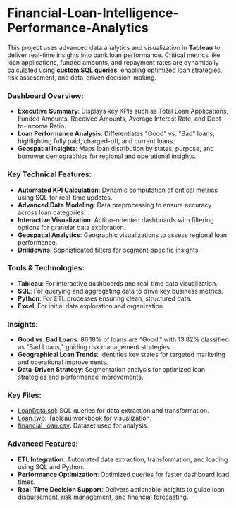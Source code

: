 # Financial-Loan-Intelligence-Performance-Analytics
This project uses advanced data analytics and visualization in **Tableau** to deliver real-time insights into bank loan performance. Critical metrics like loan applications, funded amounts, and repayment rates are dynamically calculated using **custom SQL queries**, enabling optimized loan strategies, risk assessment, and data-driven decision-making.

### Dashboard Overview:
- **Executive Summary**: Displays key KPIs such as Total Loan Applications, Funded Amounts, Received Amounts, Average Interest Rate, and Debt-to-Income Ratio.
- **Loan Performance Analysis**: Differentiates "Good" vs. "Bad" loans, highlighting fully paid, charged-off, and current loans.
- **Geospatial Insights**: Maps loan distribution by states, purpose, and borrower demographics for regional and operational insights.

### Key Technical Features:
- **Automated KPI Calculation**: Dynamic computation of critical metrics using SQL for real-time updates.
- **Advanced Data Modeling**: Data preprocessing to ensure accuracy across loan categories.
- **Interactive Visualization**: Action-oriented dashboards with filtering options for granular data exploration.
- **Geospatial Analytics**: Geographic visualizations to assess regional loan performance.
- **Drilldowns**: Sophisticated filters for segment-specific insights.

### Tools & Technologies:
- **Tableau**: For interactive dashboards and real-time data visualization.
- **SQL**: For querying and aggregating data to drive key business metrics.
- **Python**: For ETL processes ensuring clean, structured data.
- **Excel**: For initial data exploration and organization.

### Insights:
- **Good vs. Bad Loans**: 86.18% of loans are "Good," with 13.82% classified as "Bad Loans," guiding risk management strategies.
- **Geographical Loan Trends**: Identifies key states for targeted marketing and operational improvements.
- **Data-Driven Strategy**: Segmentation analysis for optimized loan strategies and performance improvements.

### Key Files:
- [LoanData.sql](LoanData.sql): SQL queries for data extraction and transformation.
- [Loan.twb](Loan.twb): Tableau workbook for visualization.
- [financial_loan.csv](financial_loan.csv): Dataset used for analysis.

### Advanced Features:
- **ETL Integration**: Automated data extraction, transformation, and loading using SQL and Python.
- **Performance Optimization**: Optimized queries for faster dashboard load times.
- **Real-Time Decision Support**: Delivers actionable insights to guide loan disbursement, risk management, and financial forecasting.
